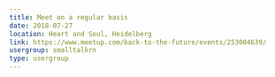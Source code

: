 ```yaml
---
title: Meet on a regular basis
date: 2018-07-27
location: Heart and Soul, Heidelberg
link: https://www.meetup.com/back-to-the-future/events/253004639/
usergroup: smalltalkrn
type: usergroup
---
```

